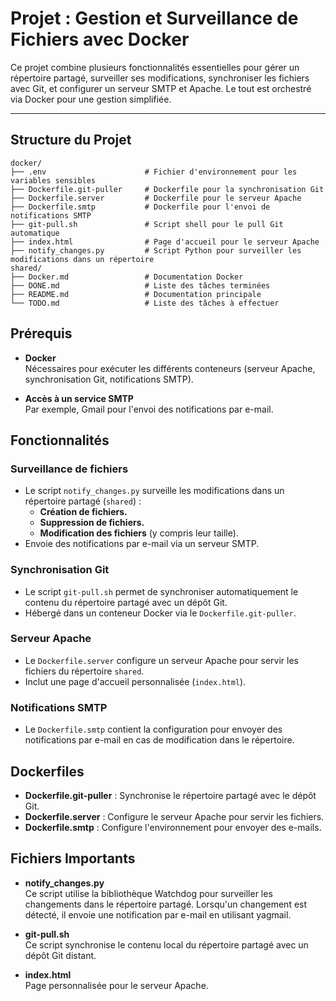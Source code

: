 # Projet : Gestion et Surveillance de Fichiers avec Docker

Ce projet combine plusieurs fonctionnalités essentielles pour gérer un répertoire partagé, surveiller ses modifications, synchroniser les fichiers avec Git, et configurer un serveur SMTP et Apache. Le tout est orchestré via Docker pour une gestion simplifiée.

---

## Structure du Projet

```plaintext
docker/
├── .env                      # Fichier d'environnement pour les variables sensibles
├── Dockerfile.git-puller     # Dockerfile pour la synchronisation Git
├── Dockerfile.server         # Dockerfile pour le serveur Apache
├── Dockerfile.smtp           # Dockerfile pour l'envoi de notifications SMTP
├── git-pull.sh               # Script shell pour le pull Git automatique
├── index.html                # Page d'accueil pour le serveur Apache
├── notify_changes.py         # Script Python pour surveiller les modifications dans un répertoire
shared/
├── Docker.md                 # Documentation Docker
├── DONE.md                   # Liste des tâches terminées
├── README.md                 # Documentation principale
└── TODO.md                   # Liste des tâches à effectuer

```

## Prérequis

- **Docker**  
  Nécessaires pour exécuter les différents conteneurs (serveur Apache, synchronisation Git, notifications SMTP).

- **Accès à un service SMTP**  
  Par exemple, Gmail pour l'envoi des notifications par e-mail.



## Fonctionnalités

### Surveillance de fichiers
- Le script `notify_changes.py` surveille les modifications dans un répertoire partagé (`shared`) :
  - **Création de fichiers.**
  - **Suppression de fichiers.**
  - **Modification des fichiers** (y compris leur taille).
- Envoie des notifications par e-mail via un serveur SMTP.

### Synchronisation Git
- Le script `git-pull.sh` permet de synchroniser automatiquement le contenu du répertoire partagé avec un dépôt Git.
- Hébergé dans un conteneur Docker via le `Dockerfile.git-puller`.

### Serveur Apache
- Le `Dockerfile.server` configure un serveur Apache pour servir les fichiers du répertoire `shared`.
- Inclut une page d'accueil personnalisée (`index.html`).

### Notifications SMTP
- Le `Dockerfile.smtp` contient la configuration pour envoyer des notifications par e-mail en cas de modification dans le répertoire.

## Dockerfiles

- **Dockerfile.git-puller** : Synchronise le répertoire partagé avec le dépôt Git.
- **Dockerfile.server** : Configure le serveur Apache pour servir les fichiers.
- **Dockerfile.smtp** : Configure l'environnement pour envoyer des e-mails.

## Fichiers Importants

- **notify_changes.py**  
  Ce script utilise la bibliothèque Watchdog pour surveiller les changements dans le répertoire partagé. Lorsqu'un changement est détecté, il envoie une notification par e-mail en utilisant yagmail.

- **git-pull.sh**  
  Ce script synchronise le contenu local du répertoire partagé avec un dépôt Git distant.

- **index.html**  
  Page personnalisée pour le serveur Apache. 




